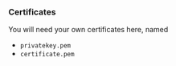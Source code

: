 ### Certificates

You will need your own certificates here, named

* `privatekey.pem`
* `certificate.pem`
